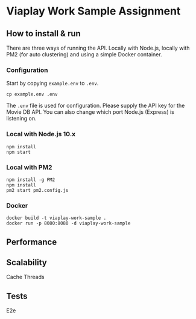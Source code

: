 # Viaplay Work Sample Assignment

## How to install & run
There are three ways of running the API. Locally with Node.js, locally with PM2 (for auto clustering) and using a simple Docker container.

### Configuration
Start by copying `example.env` to `.env`.
```
cp example.env .env
```

The `.env` file is used for configuration. Please supply the API key for the Movie DB API. You can also change which port Node.js (Express) is listening on.

### Local with Node.js 10.x
```
npm install
npm start
```

### Local with PM2
```
npm install -g PM2
npm install
pm2 start pm2.config.js
```

### Docker 
```
docker build -t viaplay-work-sample .
docker run -p 8080:8080 -d viaplay-work-sample
```

## Performance


## Scalability
Cache
Threads


## Tests
E2e